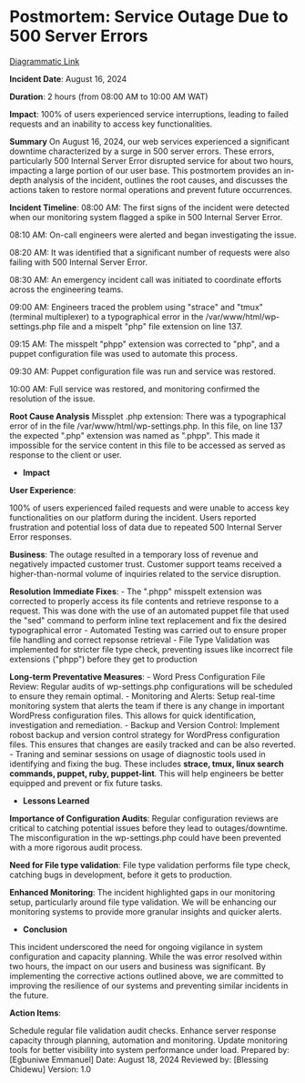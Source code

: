 # Postmortem: Service Outage Due to 500 Server Errors

[Diagrammatic Link](https://miro.com/app/board/uXjVNoFBTmg=/)

__Incident Date__: August 16, 2024

__Duration__: 2 hours (from 08:00 AM to 10:00 AM WAT)

__Impact__: 100% of users experienced service interruptions, leading to failed requests and an inability to access key functionalities.

__Summary__
On August 16, 2024, our web services experienced a significant downtime characterized by a surge in 500 server errors. These errors, particularly 500 Internal Server Error disrupted service for about two hours, impacting a large portion of our user base. This postmortem provides an in-depth analysis of the incident, outlines the root causes, and discusses the actions taken to restore normal operations and prevent future occurrences.

__Incident Timeline__:
08:00 AM: The first signs of the incident were detected when our monitoring system flagged a spike in 500 Internal Server Error.

08:10 AM: On-call engineers were alerted and began investigating the issue.

08:20 AM: It was identified that a significant number of requests were also failing with 500 Internal Server Error.

08:30 AM: An emergency incident call was initiated to coordinate efforts across the engineering teams.

09:00 AM: Engineers traced the problem using "strace" and "tmux" (terminal multiplexer) to a typographical error in the /var/www/html/wp-settings.php file and a mispelt "php" file extension on line 137.

09:15 AM: The misspelt "phpp" extension was corrected to "php", and a puppet configuration file was used to automate this process.

09:30 AM: Puppet configuration file was run and service was restored.

10:00 AM: Full service was restored, and monitoring confirmed the resolution of the issue.

__Root Cause Analysis__
Missplet .php extension:
There was a typographical error of in the file /var/www/html/wp-settings.php. In this file, on line 137 the expected ".php" extension was named as ".phpp". This made it impossible for the service content in this file to be accessed as served as response to the client or user.

* __Impact__

__User Experience__:

100% of users experienced failed requests and were unable to access key functionalities on our platform during the incident.
Users reported frustration and potential loss of data due to repeated 500 Internal Server Error responses.

__Business__:
The outage resulted in a temporary loss of revenue and negatively impacted customer trust.
Customer support teams received a higher-than-normal volume of inquiries related to the service disruption.

__Resolution__
__Immediate Fixes__:
    - The ".phpp" misspelt extension was corrected to properly access its file contents and retrieve response to a request. This was done with the use of an automated puppet file that used the "sed" command to perform inline text replacement and fix the desired typographical error
    - Automated Testing was carried out to ensure proper file handling and correct repsonse retrieval
    - File Type Validation was implemented for stricter file type check, preventing issues like incorrect file extensions ("phpp") before they get to production

__Long-term Preventative Measures__:
    - Word Press Configuration File Review: Regular audits of wp-settings.php configurations will be scheduled to ensure they remain optimal.
    - Monitoring and Alerts: Setup real-time monitoring system that alerts the team if there is any change in important WordPress configuration files. This allows for quick identification, investigation and remediation.
    - Backup and Version Control: Implement robost backup and version control strategy for WordPress configuration files. This ensures that changes are easily tracked and can be also reverted.
    - Traning and seminar sessions on usage of diagnostic tools used in identifying and fixing the bug. These includes __strace, tmux, linux search commands, puppet, ruby, puppet-lint__. This will help engineers be better equipped and prevent or fix future tasks.

* __Lessons Learned__

__Importance of Configuration Audits__: Regular configuration reviews are critical to catching potential issues before they lead to outages/downtime. The misconfiguration in the wp-settings.php could have been prevented with a more rigorous audit process.

__Need for File type validation__: File type validation performs file type check, catching bugs in development, before it gets to production.

__Enhanced Monitoring__: The incident highlighted gaps in our monitoring setup, particularly around file type validation. We will be enhancing our monitoring systems to provide more granular insights and quicker alerts.

* __Conclusion__

This incident underscored the need for ongoing vigilance in system configuration and capacity planning. While the  was error resolved within two hours, the impact on our users and business was significant. By implementing the corrective actions outlined above, we are committed to improving the resilience of our systems and preventing similar incidents in the future.

__Action Items__:

 Schedule regular file validation audit checks.
 Enhance server response capacity through planning, automation and monitoring.
 Update monitoring tools for better visibility into system performance under load.
Prepared by: [Egbuniwe Emmanuel]
Date: August 18, 2024
Reviewed by: [Blessing Chidewu]
Version: 1.0
